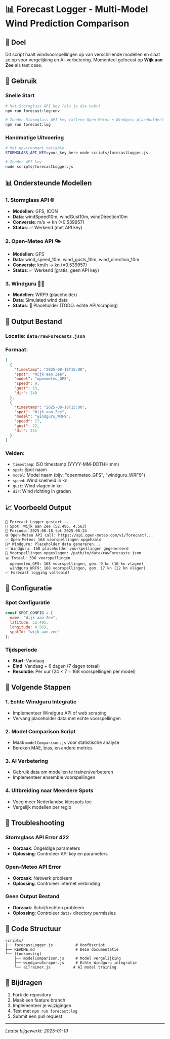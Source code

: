 # 📊 Forecast Logger - Multi-Model Wind Prediction Comparison

## 🎯 Doel

Dit script haalt windvoorspellingen op van verschillende modellen en slaat ze op voor vergelijking en AI-verbetering. Momenteel gefocust op **Wijk aan Zee** als test case.

## 🚀 Gebruik

### **Snelle Start**
```bash
# Met Stormglass API key (als je die hebt)
npm run forecast:log:env

# Zonder Stormglass API key (alleen Open-Meteo + Windguru placeholder)
npm run forecast:log
```

### **Handmatige Uitvoering**
```bash
# Met environment variable
STORMGLASS_API_KEY=your_key_here node scripts/forecastLogger.js

# Zonder API key
node scripts/forecastLogger.js
```

## 📊 Ondersteunde Modellen

### **1. Stormglass API** 🌐
- **Modellen**: GFS, ICON
- **Data**: windSpeed10m, windGust10m, windDirection10m
- **Conversie**: m/s → kn (×0.539957)
- **Status**: ✅ Werkend (met API key)

### **2. Open-Meteo API** 🌤️
- **Modellen**: GFS
- **Data**: wind_speed_10m, wind_gusts_10m, wind_direction_10m
- **Conversie**: km/h → kn (×0.539957)
- **Status**: ✅ Werkend (gratis, geen API key)

### **3. Windguru** 🏄‍♂️
- **Modellen**: WRF9 (placeholder)
- **Data**: Simulated wind data
- **Status**: 🔄 Placeholder (TODO: echte API/scraping)

## 📁 Output Bestand

### **Locatie**: `data/rawForecasts.json`

### **Formaat**:
```json
[
  {
    "timestamp": "2025-08-18T15:00",
    "spot": "Wijk aan Zee",
    "model": "openmeteo_GFS",
    "speed": 9,
    "gust": 13,
    "dir": 240
  },
  {
    "timestamp": "2025-08-18T15:00",
    "spot": "Wijk aan Zee",
    "model": "windguru_WRF9",
    "speed": 17,
    "gust": 22,
    "dir": 255
  }
]
```

### **Velden**:
- `timestamp`: ISO timestamp (YYYY-MM-DDTHH:mm)
- `spot`: Spot naam
- `model`: Model naam (bijv. "openmeteo_GFS", "windguru_WRF9")
- `speed`: Wind snelheid in kn
- `gust`: Wind vlagen in kn
- `dir`: Wind richting in graden

## 📈 Voorbeeld Output

```
🚀 Forecast Logger gestart...
📍 Spot: Wijk aan Zee (52.495, 4.563)
📅 Periode: 2025-08-18 tot 2025-08-24
🌐 Open-Meteo API call: https://api.open-meteo.com/v1/forecast?...
✅ Open-Meteo: 168 voorspellingen opgehaald
🏄‍♂️ Windguru: Placeholder data genereren...
✅ Windguru: 168 placeholder voorspellingen gegenereerd
💾 Voorspellingen opgeslagen: /path/to/data/rawForecasts.json
📊 Totaal: 336 voorspellingen
  openmeteo_GFS: 168 voorspellingen, gem. 9 kn (16 kn vlagen)
  windguru_WRF9: 168 voorspellingen, gem. 17 kn (22 kn vlagen)
✅ Forecast logging voltooid!
```

## 🔧 Configuratie

### **Spot Configuratie**
```javascript
const SPOT_CONFIG = {
  name: "Wijk aan Zee",
  latitude: 52.495,
  longitude: 4.563,
  spotId: "wijk_aan_zee"
};
```

### **Tijdsperiode**
- **Start**: Vandaag
- **Eind**: Vandaag + 6 dagen (7 dagen totaal)
- **Resolutie**: Per uur (24 × 7 = 168 voorspellingen per model)

## 🔄 Volgende Stappen

### **1. Echte Windguru Integratie**
- Implementeer Windguru API of web scraping
- Vervang placeholder data met echte voorspellingen

### **2. Model Comparison Script**
- Maak `modelComparison.js` voor statistische analyse
- Bereken MAE, bias, en andere metrics

### **3. AI Verbetering**
- Gebruik data om modellen te trainen/verbeteren
- Implementeer ensemble voorspellingen

### **4. Uitbreiding naar Meerdere Spots**
- Voeg meer Nederlandse kitespots toe
- Vergelijk modellen per regio

## 🐛 Troubleshooting

### **Stormglass API Error 422**
- **Oorzaak**: Ongeldige parameters
- **Oplossing**: Controleer API key en parameters

### **Open-Meteo API Error**
- **Oorzaak**: Netwerk probleem
- **Oplossing**: Controleer internet verbinding

### **Geen Output Bestand**
- **Oorzaak**: Schrijfrechten probleem
- **Oplossing**: Controleer `data/` directory permissies

## 📝 Code Structuur

```
scripts/
├── forecastLogger.js          # Hoofdscript
├── README.md                  # Deze documentatie
└── (toekomstig)
    ├── modelComparison.js     # Model vergelijking
    ├── windguruScraper.js     # Echte Windguru integratie
    └── aiTrainer.js          # AI model training
```

## 🤝 Bijdragen

1. Fork de repository
2. Maak een feature branch
3. Implementeer je wijzigingen
4. Test met `npm run forecast:log`
5. Submit een pull request

---

*Laatst bijgewerkt: 2025-01-19*
